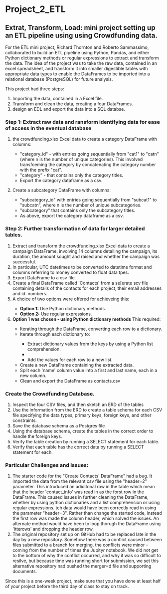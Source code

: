# Project_2_ETL
<p><h2>Extrat, Transform, Load: mini project setting up an ETL pipeline using using Crowdfunding data.</h2></p>
<p>For the ETL mini project,  Richard Thornton and Roberto Sammassimo, collaborated to build an ETL pipeline using Python, Pandas, and either Python dictionary methods or regular expressions to extract and transform the data. The idea of the project was to take the raw data, contained in an excel spreadsheet, and transform it into smaller digestible tables with appropriate data types to enable the DataFrames to be imported into a relational database (PostgreSQL) for future analysis.</p>
<p>This project had three steps:<ol>
  <li>Importing the data, contained in a Excel file.</li>
  <li>Transform and clean the data, creating a four DataFrames.</li>
  <li>design an EDL and export the data into a SQL databse.</li></ol>
<p><h3>Step 1: Extract raw data and ransform identifying data for ease of access in the eventual database</h3><ol></p>
  <li>the crowdfunding.xlsx Excel data to create a category DataFrame with columns:</li><ul>
    <li>"category_id" -  with entries going sequentially from "cat1" to "catn" (where n is the number of unique categories). This involved transfoeming the category by concatenating the category number with the prefix "cat".</li>
    <li>"category" - that contains only the category titles.</li>
    <li>Export the category dataframe as a csv.</li></ul>
  <p><li>Create a subcategory DataFrame with columns:</li></p><ul>
    <li>"subcategory_id" with entries going sequentially from "subcat1" to "subcatn", where n is the number of unique subcategories.</li>
    <li>"subcategory" that contains only the subcategory titles.</li>
    <li>As above, export the category dataframe as a csv.</li></ul></ol>
<p><h3>Step 2: Further transformation of data for larger detailed tables.</h3></p><ol>
  <li>Extract and transform the crowdfunding.xlsx Excel data to create a campaign DataFrame, involving 14 columns detailing the campaign, its duration, the amount sought and raised and whether the campaign was successful.</li>
  <li>In particular, UTC datetimes to be converted to datetime format and columns referring to money converted to float data tpes.</li>
  <li>Export DataFrame to a csv file.</li>
  <li>Create a final DataFrame called 'Contacts' from a se[erate scv file containing details of the contacts for each project, their email addresses and id. numbers.</li>
  <li>A choice of two options were offered for achieveing this:</li><ul>
  <li><b>Option 1:</b> Use Python dictionary methods.</li>
  <li><b>Option 2:</b> Use regular expressions.</li></ul>
  <li><b>Option 1 was chosen - using Python dictionary methods</b> This required:</li><ul>
  <li>Iterating through the DataFrame, converting each row to a dictionary.</li>
  <li>Iterate through each dictionary to:</li><ul>
  <li>Extract dictionary values from the keys by using a Python list comprehension.</li><li>
  <li>Add the values for each row to a new list.</li></ul>
  <li>Create a new DataFrame containing the extracted data.</li>
  <li>Split each 'name' column value into a first and last name, each in a new column.</li>
  <li>Clean and export the DataFrame as contacts.csv</li></ul></ol>
<p><h3>Create the Crowdfunding Database.</h3></p><ol>
  <li>Inspect the four CSV files, and then sketch an ERD of the tables</li>
  <li>Use the information from the ERD to create a table schema for each CSV file specifying the data types, primary keys, foreign keys, and other constraints.</li>
  <li>Save the database schema as a Postgres file</li>
  <li>Using the database schema, create the tables in the correct order to handle the foreign keys.</li>
  <li>Verify the table creation by running a SELECT statement for each table.</li>
  <li>Verify that each table has the correct data by running a SELECT statement for each.</li></ol>
  
<h3><b>Particular Challenges and Issues:</b></h3><ol>
<li>The starter code for the "Create Contacts' DataFrame" had a bug. It imported the data from the relevant csv file using the "header=2" parameter. This introduced an adiditonal row in the table which mean that the header 'contact_info' was read in as the forst row in the DataFrame. This caused issues in further cleaning the DataFrame, whether by using python dictionaries and a list comprehension or using regular expressions. teh data would have been correctly read in using the parameter "header=3". Rather than change the started code, instead the first row was made the column header, which solved the issues. An alternate method would have been to loop thorugh the DataFrame using 'itterows' and dropping the header row.</li>
<li>The original repository set up on GitHub had to be replaced late in the day by a new repository. Somehow there was a conflict caused between files submitted to a branch for merging. the conflicts were minor - coming from the number of times the Jupityr notebook. We did not get to the bottom of why the conflict occurred, and why it was so difficult to resilve, but because time was running short for submission, we set this alternative repository nad pushed the merger=d file and supporting documents.</li></ol>
  

  
  
  

  
  
  
  
  
  



Since this is a one-week project, make sure that you have done at least half of your project before the third day of class to stay on track.
